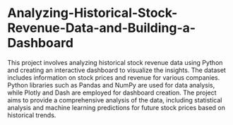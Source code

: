 # Analyzing-Historical-Stock-Revenue-Data-and-Building-a-Dashboard

This project involves analyzing historical stock revenue data using Python and creating an interactive dashboard to visualize the insights. The dataset includes information on stock prices and revenue for various companies. Python libraries such as Pandas and NumPy are used for data analysis, while Plotly and Dash are employed for dashboard creation. The project aims to provide a comprehensive analysis of the data, including statistical analysis and machine learning predictions for future stock prices based on historical trends.
